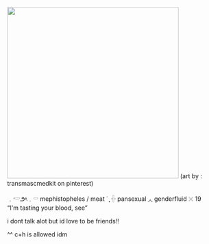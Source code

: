 <img src=https://i.imghippo.com/files/whiD3394zKg.png width="400">
 (art by : transmascmedkit on pinterest)




﹒𓎢౨ৎ﹒𓎠 mephistopheles / meat   ˙
̟  𓏶 pansexual ◞◟ genderfluid 𓏴   19   
“I'm tasting your blood, see”

i dont talk alot but id love to be friends!! 
                       
^^ c+h is allowed idm















































